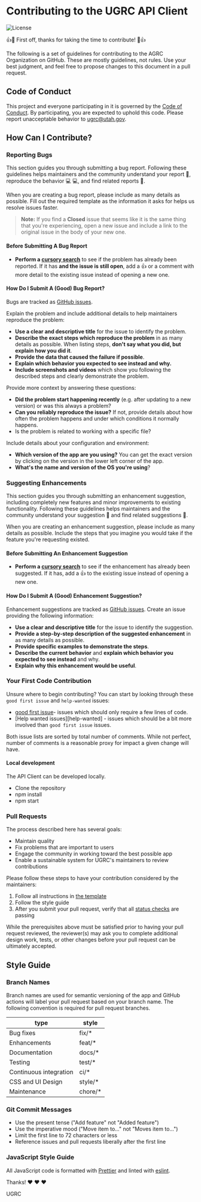 # Contributing to the UGRC API Client

![License](https://img.shields.io/github/license/agrc/api-client)

👍🎉 First off, thanks for taking the time to contribute! 🎉👍

The following is a set of guidelines for contributing to the AGRC Organization on GitHub. These are mostly guidelines, not rules. Use your best judgment, and feel free to propose changes to this document in a pull request.

## Code of Conduct

This project and everyone participating in it is governed by the [Code of Conduct](CODE_OF_CONDUCT.md). By participating, you are expected to uphold this code. Please report unacceptable behavior to [ugrc@utah.gov](mailto:ugrc@utah.gov).

## How Can I Contribute?

### Reporting Bugs

This section guides you through submitting a bug report. Following these guidelines helps maintainers and the community understand your report :pencil:, reproduce the behavior :computer: :computer:, and find related reports :mag_right:.

When you are creating a bug report, please include as many details as possible. Fill out the required template as the information it asks for helps us resolve issues faster.

> **Note:** If you find a **Closed** issue that seems like it is the same thing that you're experiencing, open a new issue and include a link to the original issue in the body of your new one.

#### Before Submitting A Bug Report

- **Perform a [cursory search](https://github.com/agrc/api-client/issues?q=is%3Aissue+sort%3Aupdated-desc+is%3Aopen+label%3Abug+)** to see if the problem has already been reported. If it has **and the issue is still open**, add a 👍 or a comment with more detail to the existing issue instead of opening a new one.

#### How Do I Submit A (Good) Bug Report?

Bugs are tracked as [GitHub issues](https://guides.github.com/features/issues/).

Explain the problem and include additional details to help maintainers reproduce the problem:

- **Use a clear and descriptive title** for the issue to identify the problem.
- **Describe the exact steps which reproduce the problem** in as many details as possible. When listing steps, **don't say what you did, but explain how you did it**.
- **Provide the data that caused the failure if possible**.
- **Explain which behavior you expected to see instead and why.**
- **Include screenshots and videos** which show you following the described steps and clearly demonstrate the problem.

Provide more context by answering these questions:

- **Did the problem start happening recently** (e.g. after updating to a new version) or was this always a problem?
- **Can you reliably reproduce the issue?** If not, provide details about how often the problem happens and under which conditions it normally happens.
- Is the problem is related to working with a specific file?

Include details about your configuration and environment:

- **Which version of the app are you using?** You can get the exact version by clicking on the version in the lower left corner of the app.
- **What's the name and version of the OS you're using**?

### Suggesting Enhancements

This section guides you through submitting an enhancement suggestion, including completely new features and minor improvements to existing functionality. Following these guidelines helps maintainers and the community understand your suggestion :pencil: and find related suggestions :mag_right:.

When you are creating an enhancement suggestion, please include as many details as possible. Include the steps that you imagine you would take if the feature you're requesting existed.

#### Before Submitting An Enhancement Suggestion

- **Perform a [cursory search](https://github.com/agrc/api-client/issues?q=is%3Aissue+sort%3Aupdated-desc+label%3Aenhancement+is%3Aopen+)** to see if the enhancement has already been suggested. If it has, add a 👍 to the existing issue instead of opening a new one.

#### How Do I Submit A (Good) Enhancement Suggestion?

Enhancement suggestions are tracked as [GitHub issues](https://guides.github.com/features/issues/). Create an issue providing the following information:

- **Use a clear and descriptive title** for the issue to identify the suggestion.
- **Provide a step-by-step description of the suggested enhancement** in as many details as possible.
- **Provide specific examples to demonstrate the steps**.
- **Describe the current behavior** and **explain which behavior you expected to see instead** and why.
- **Explain why this enhancement would be useful**.

### Your First Code Contribution

Unsure where to begin contributing? You can start by looking through these `good first issue` and `help-wanted` issues:

- [good first issue](https://github.com/agrc/api-client/labels/good%20first%20issue)- issues which should only require a few lines of code.
- [Help wanted issues][help-wanted] - issues which should be a bit more involved than `good first issue` issues.

Both issue lists are sorted by total number of comments. While not perfect, number of comments is a reasonable proxy for impact a given change will have.

#### Local development

The API Client can be developed locally.

- Clone the repository
- npm install
- npm start

### Pull Requests

The process described here has several goals:

- Maintain quality
- Fix problems that are important to users
- Engage the community in working toward the best possible app
- Enable a sustainable system for UGRC's maintainers to review contributions

Please follow these steps to have your contribution considered by the maintainers:

1. Follow all instructions in [the template](PULL_REQUEST_TEMPLATE.md)
2. Follow the style guide
3. After you submit your pull request, verify that all [status checks](https://help.github.com/articles/about-status-checks/) are passing

While the prerequisites above must be satisfied prior to having your pull request reviewed, the reviewer(s) may ask you to complete additional design work, tests, or other changes before your pull request can be ultimately accepted.

## Style Guide

### Branch Names

Branch names are used for semantic versioning of the app and GitHub actions will label your pull request based on your branch name. The following convention is required for pull request branches.

| type                   | style    |
| ---------------------- | -------- |
| Bug fixes              | fix/\*   |
| Enhancements           | feat/\*  |
| Documentation          | docs/\*  |
| Testing                | test/\*  |
| Continuous integration | ci/\*    |
| CSS and UI Design      | style/\* |
| Maintenance            | chore/\* |

### Git Commit Messages

- Use the present tense ("Add feature" not "Added feature")
- Use the imperative mood ("Move item to..." not "Moves item to...")
- Limit the first line to 72 characters or less
- Reference issues and pull requests liberally after the first line

### JavaScript Style Guide

All JavaScript code is formatted with [Prettier](https://prettier.io/) and linted with [eslint](https://eslint.org/).

Thanks! ❤️ ❤️ ❤️

UGRC
